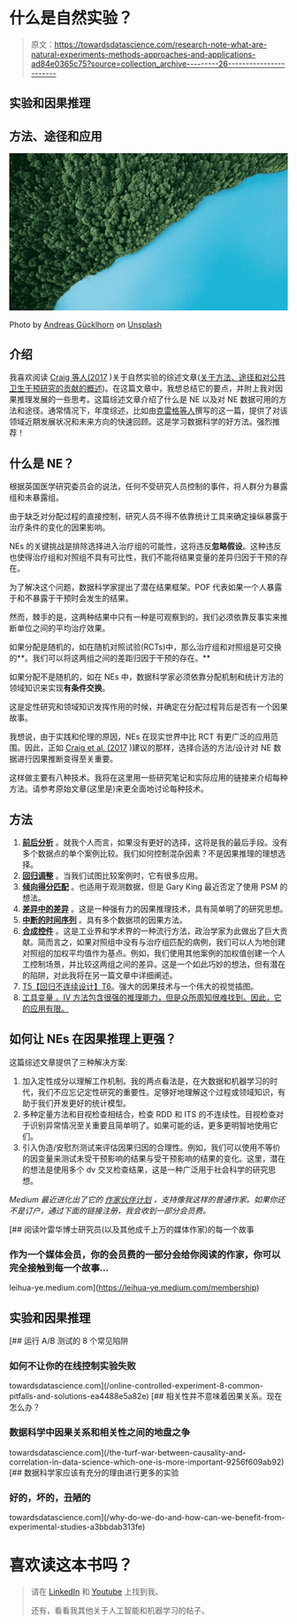 # 什么是自然实验？

> 原文：<https://towardsdatascience.com/research-note-what-are-natural-experiments-methods-approaches-and-applications-ad84e0365c75?source=collection_archive---------26----------------------->

## 实验和因果推理

## 方法、途径和应用

![](img/602a6054d5d9a1bff50e7a132273f9eb.png)

Photo by [Andreas Gücklhorn](https://unsplash.com/@draufsicht?utm_source=unsplash&utm_medium=referral&utm_content=creditCopyText) on [Unsplash](https://unsplash.com/s/photos/nature?utm_source=unsplash&utm_medium=referral&utm_content=creditCopyText)

## 介绍

我喜欢阅读 [Craig 等人(2017](https://www.annualreviews.org/doi/pdf/10.1146/annurev-publhealth-031816-044327) )关于自然实验的综述文章([关于方法、途径和对公共卫生干预研究的贡献的概述](https://www.annualreviews.org/doi/pdf/10.1146/annurev-publhealth-031816-044327))。在这篇文章中，我想总结它的要点，并附上我对因果推理发展的一些思考。这篇综述文章介绍了什么是 NE 以及对 NE 数据可用的方法和途径。通常情况下，年度综述，比如由[克雷格等人](https://www.annualreviews.org/doi/pdf/10.1146/annurev-publhealth-031816-044327)撰写的这一篇，提供了对该领域近期发展状况和未来方向的快速回顾。这是学习数据科学的好方法。强烈推荐！

## 什么是 NE？

根据英国医学研究委员会的说法，任何不受研究人员控制的事件，将人群分为暴露组和未暴露组。

由于缺乏对分配过程的直接控制，研究人员不得不依靠统计工具来确定操纵暴露于治疗条件的变化的因果影响。

NEs 的关键挑战是排除选择进入治疗组的可能性，这将违反**忽略假设**。这种违反也使得治疗组和对照组不具有可比性，我们不能将结果变量的差异归因于干预的存在。

为了解决这个问题，数据科学家提出了潜在结果框架。POF 代表如果一个人暴露于和不暴露于干预时会发生的结果。

然而，棘手的是，这两种结果中只有一种是可观察到的，我们必须依靠反事实来推断单位之间的平均治疗效果。

如果分配是随机的，如在随机对照试验(RCTs)中，那么治疗组和对照组是可交换的**。我们可以将这两组之间的差距归因于干预的存在。**

如果分配不是随机的，如在 NEs 中，数据科学家必须依靠分配机制和统计方法的领域知识来实现**有条件交换**。

这是定性研究和领域知识发挥作用的时候，并确定在分配过程背后是否有一个因果故事。

我想说，由于实践和伦理的原因，NEs 在现实世界中比 RCT 有更广泛的应用范围。因此，正如 [Craig et al. (2017](https://www.annualreviews.org/doi/pdf/10.1146/annurev-publhealth-031816-044327) )建议的那样，选择合适的方法/设计对 NE 数据进行因果推断变得至关重要。

这样做主要有八种技术。我将在这里用一些研究笔记和实际应用的链接来介绍每种方法。请参考原始文章(这里是)来更全面地讨论每种技术。

## **方法**

1.  [**前后分析**](/a-data-scientists-journey-into-program-evaluation-78cffa5b2ccc) 。就我个人而言，如果没有更好的选择，这将是我的最后手段。没有多个数据点的单个案例比较。我们如何控制混杂因素？不是因果推理的理想选择。
2.  [**回归调整**](https://ijbnpa.biomedcentral.com/track/pdf/10.1186/s12966-016-0356-z) 。当我们试图比较案例时，它有很多应用。
3.  [**倾向得分匹配**](https://www.thelancet.com/action/showPdf?pii=S0140-6736%2808%2961687-6) 。也适用于观测数据，但是 Gary King 最近否定了使用 PSM 的想法。
4.  [**差异中的差异**](/does-minimum-wage-decrease-employment-a-difference-in-differences-approach-cb208ed07327) 。这是一种强有力的因果推理技术，具有简单明了的研究思想。
5.  [**中断的时间序列**](/interrupted-time-series-f59fe5b00b31) 。具有多个数据项的因果方法。
6.  [**合成控件**](https://economics.mit.edu/files/11859) 。这是工业界和学术界的一种流行方法，政治学家为此做出了巨大贡献。简而言之，如果对照组中没有与治疗组匹配的病例，我们可以人为地创建对照组的加权平均值作为基点。例如，我们使用其他案例的加权值创建一个人工控制场景，并比较这两组之间的差异。这是一个如此巧妙的想法，但有潜在的陷阱，对此我将在另一篇文章中详细阐述。
7.  [T5【回归不连续设计】T6](/the-crown-jewel-of-causal-inference-regression-discontinuity-design-rdd-bad37a68e786)。强大的因果技术与一个伟大的视觉插图。
8.  [工具变量 。IV 方法包含很强的推理能力，但是众所周知很难找到。因此，它的应用有限。](http://data.nber.org/ens/feldstein/Papers/_Paper__Economic_Shocks_and_Civil_Conflict.pdf)

## **如何让 NEs 在因果推理上更强？**

这篇综述文章提供了三种解决方案:

1.  加入定性成分以理解工作机制。我的两点看法是，在大数据和机器学习的时代，我们不应忘记定性研究的重要性。足够好地理解这个过程或领域知识，有助于我们开发更好的统计模型。
2.  多种定量方法和目视检查相结合，检查 RDD 和 ITS 的不连续性。目视检查对于识别异常情况至关重要且简单明了。如果可能的话，更多更明智地使用它们。
3.  引入伪造/安慰剂测试来评估因果归因的合理性。例如，我们可以使用不等价的因变量来测试未受干预影响的结果与受干预影响的结果的变化。这里，潜在的想法是使用多个 dv 交叉检查结果，这是一种广泛用于社会科学的研究思想。

*Medium 最近进化出了它的* [*作家伙伴计划*](https://blog.medium.com/evolving-the-partner-program-2613708f9f3c) *，支持像我这样的普通作家。如果你还不是订户，通过下面的链接注册，我会收到一部分会员费。*

[](https://leihua-ye.medium.com/membership) [## 阅读叶雷华博士研究员(以及其他成千上万的媒体作家)的每一个故事

### 作为一个媒体会员，你的会员费的一部分会给你阅读的作家，你可以完全接触到每一个故事…

leihua-ye.medium.com](https://leihua-ye.medium.com/membership) 

## 实验和因果推理

[](/online-controlled-experiment-8-common-pitfalls-and-solutions-ea4488e5a82e) [## 运行 A/B 测试的 8 个常见陷阱

### 如何不让你的在线控制实验失败

towardsdatascience.com](/online-controlled-experiment-8-common-pitfalls-and-solutions-ea4488e5a82e) [](/the-turf-war-between-causality-and-correlation-in-data-science-which-one-is-more-important-9256f609ab92) [## 相关性并不意味着因果关系。现在怎么办？

### 数据科学中因果关系和相关性之间的地盘之争

towardsdatascience.com](/the-turf-war-between-causality-and-correlation-in-data-science-which-one-is-more-important-9256f609ab92) [](/why-do-we-do-and-how-can-we-benefit-from-experimental-studies-a3bbdab313fe) [## 数据科学家应该有充分的理由进行更多的实验

### 好的，坏的，丑陋的

towardsdatascience.com](/why-do-we-do-and-how-can-we-benefit-from-experimental-studies-a3bbdab313fe) 

# 喜欢读这本书吗？

> 请在 [LinkedIn](https://www.linkedin.com/in/leihuaye/) 和 [Youtube](https://www.youtube.com/channel/UCBBu2nqs6iZPyNSgMjXUGPg) 上找到我。
> 
> 还有，看看我其他关于人工智能和机器学习的帖子。